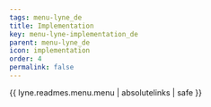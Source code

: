 ```yaml
---
tags: menu-lyne_de
title: Implementation
key: menu-lyne-implementation_de
parent: menu-lyne_de
icon: implementation
order: 4
permalink: false  
---
```

{{ lyne.readmes.menu.menu | absolutelinks | safe }}


